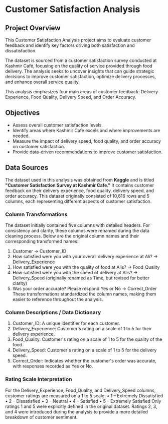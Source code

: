 # Customer Satisfaction Analysis

## Project Overview

This Customer Satisfaction Analysis project aims to evaluate customer feedback and identify key factors driving both satisfaction and dissatisfaction.

The dataset is sourced from a customer satisfaction survey conducted at Kashmir Café, focusing on the quality of service provided through food delivery. The analysis seeks to uncover insights that can guide strategic decisions to improve customer satisfaction, optimize delivery processes, and enhance overall service quality.

This analysis emphasizes four main areas of customer feedback: Delivery Experience, Food Quality, Delivery Speed, and Order Accuracy.

## Objectives

- Assess overall customer satisfaction levels.
- Identify areas where Kashmir Cafe excels and where improvements are needed.
- Measure the impact of delivery speed, food quality, and order accuracy on customer satisfaction.
- Provide data-driven recommendations to improve customer satisfaction.

## Data Sources

The dataset used in this analysis was obtained from **Kaggle** and is titled **"Customer Satisfaction Survey at Kashmir Cafe."** It contains customer feedback on their delivery experience, food quality, delivery speed, and order accuracy.
This dataset originally consisted of 10,616 rows and 5 columns, each representing different aspects of customer satisfaction.

### Column Transformations

The dataset initially contained five columns with detailed headers. For consistency and clarity, these columns were renamed during the data cleaning process. Below are the original column names and their corresponding transformed names:
1.	Customer → Customer_ID
2.	How satisfied were you with your overall delivery experience at Ali? → Delivery_Experience
3.	How satisfied were you with the quality of food at Alis? → Food_Quality
4.	How satisfied were you with the speed of delivery at Alis? → Delivery_Speed (originally renamed as Time, but revised for better clarity)
5.	Was your order accurate? Please respond Yes or No → Correct_Order
These transformations standardized the column names, making them easier to reference throughout the analysis.


### Column Descriptions / Data Dictionary

1.	Customer_ID: A unique identifier for each customer.
2.	Delivery_Experience: Customer's rating on a scale of 1 to 5 for their delivery experience.
3.	Food_Quality: Customer's rating on a scale of 1 to 5 for the quality of the food.
4.	Delivery_Speed: Customer's rating on a scale of 1 to 5 for the delivery speed.
5.	Correct_Order: Indicates whether the customer's order was accurate, with responses recorded as Yes or No.

### Rating Scale Interpretation

For the Delivery_Experience, Food_Quality, and Delivery_Speed columns, customer ratings are measured on a 1 to 5 scale:
•	1 – Extremely Dissatisfied
•	2 – Dissatisfied
•	3 – Neutral
•	4 – Satisfied
•	5 – Extremely Satisfied
Only ratings 1 and 5 were explicitly defined in the original dataset. Ratings 2, 3, and 4 were introduced during the analysis to provide a more detailed breakdown of customer sentiment.




